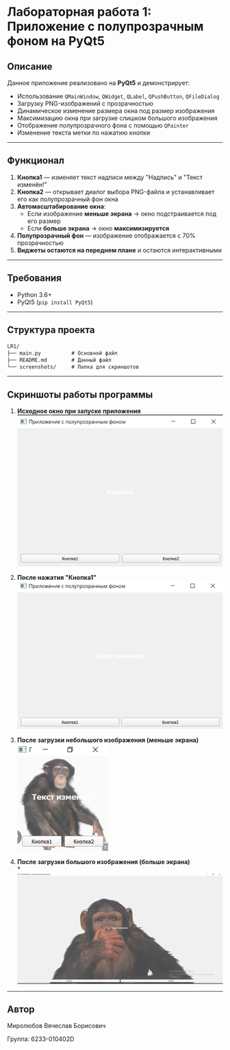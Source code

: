 # Лабораторная работа 1: Приложение с полупрозрачным фоном на PyQt5

## Описание

Данное приложение реализовано на **PyQt5** и демонстрирует:

- Использование `QMainWindow`, `QWidget`, `QLabel`, `QPushButton`, `QFileDialog`
- Загрузку PNG-изображений с прозрачностью
- Динамическое изменение размера окна под размер изображения
- Максимизацию окна при загрузке слишком большого изображения
- Отображение полупрозрачного фона с помощью `QPainter`
- Изменение текста метки по нажатию кнопки

---

## Функционал

1. **Кнопка1** — изменяет текст надписи между "Надпись" и "Текст изменён!"
2. **Кнопка2** — открывает диалог выбора PNG-файла и устанавливает его как полупрозрачный фон окна
3. **Автомасштабирование окна**:
   - Если изображение **меньше экрана** → окно подстраивается под его размер
   - Если **больше экрана** → окно **максимизируется**
4. **Полупрозрачный фон** — изображение отображается с 70% прозрачностью
5. **Виджеты остаются на переднем плане** и остаются интерактивными

---

## Требования

- Python 3.6+
- PyQt5 (`pip install PyQt5`)

---

## Структура проекта

```
LR1/
├── main.py          # Основной файл
├── README.md        # Данный файл
└── screenshots/     # Папка для скриншотов
```

---

## Скриншоты работы программы

1. **Исходное окно при запуске приложения**  
   ![Начальное окно](./screenshots/1.png)

3. **После нажатия "Кнопка1"**  
   ![После нажатия кнопки1](./screenshots/2.png)

3. **После загрузки небольшого изображения (меньше экрана)**  
   ![Небольшое окно](./screenshots/4.png)

4. **После загрузки большого изображения (больше экрана)**  
   *![Большое окно окно](./screenshots/3.png)

---

## Автор

Миролюбов Вячеслав Борисович

Группа: 6233-010402D